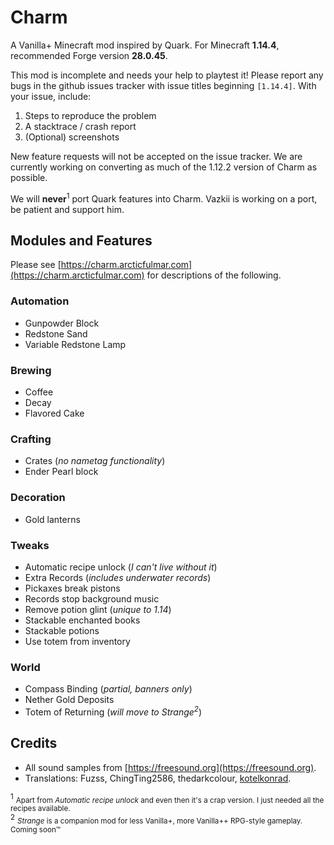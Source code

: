 # Charm

A Vanilla+ Minecraft mod inspired by Quark.  For Minecraft **1.14.4**, recommended Forge version **28.0.45**.

This mod is incomplete and needs your help to playtest it!
Please report any bugs in the github issues tracker with issue titles beginning `[1.14.4]`. With your issue, include:
1. Steps to reproduce the problem
2. A stacktrace / crash report
3. (Optional) screenshots

New feature requests will not be accepted on the issue tracker.  We are currently working on converting as much
of the 1.12.2 version of Charm as possible.

We will **never**<sup>1</sup> port Quark features into Charm.  Vazkii is working on a port, be patient and support him.


## Modules and Features
Please see [https://charm.arcticfulmar.com](https://charm.arcticfulmar.com) for descriptions of the following.

### Automation

* Gunpowder Block
* Redstone Sand
* Variable Redstone Lamp

### Brewing

* Coffee
* Decay
* Flavored Cake

### Crafting

* Crates (*no nametag functionality*)
* Ender Pearl block

### Decoration

* Gold lanterns

### Tweaks

* Automatic recipe unlock (*I can't live without it*)
* Extra Records (*includes underwater records*)
* Pickaxes break pistons
* Records stop background music
* Remove potion glint (*unique to 1.14*)
* Stackable enchanted books
* Stackable potions
* Use totem from inventory

### World

* Compass Binding (*partial, banners only*)
* Nether Gold Deposits
* Totem of Returning (*will move to Strange<sup>2</sup>*)

## Credits

* All sound samples from [https://freesound.org](https://freesound.org).
* Translations: Fuzss, ChingTing2586, thedarkcolour, [kotelkonrad](https://github.com/kotelkonrad).


<sup>1</sup> <small>Apart from *Automatic recipe unlock* and even then it's a crap version. I just needed all the recipes available.</small>  
<sup>2</sup> <small>*Strange* is a companion mod for less Vanilla+, more Vanilla++ RPG-style gameplay.  Coming soon&trade;</small>  